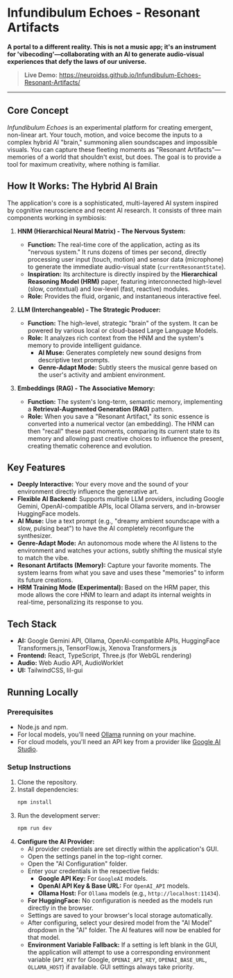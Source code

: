 # Infundibulum Echoes - Resonant Artifacts

**A portal to a different reality. This is not a music app; it's an instrument for 'vibecoding'—collaborating with an AI to generate audio-visual experiences that defy the laws of our universe.**

> **Live Demo:** https://neuroidss.github.io/Infundibulum-Echoes-Resonant-Artifacts/

---

## Core Concept

*Infundibulum Echoes* is an experimental platform for creating emergent, non-linear art. Your touch, motion, and voice become the inputs to a complex hybrid AI "brain," summoning alien soundscapes and impossible visuals. You can capture these fleeting moments as "Resonant Artifacts"—memories of a world that shouldn't exist, but does. The goal is to provide a tool for maximum creativity, where nothing is familiar.

## How It Works: The Hybrid AI Brain

The application's core is a sophisticated, multi-layered AI system inspired by cognitive neuroscience and recent AI research. It consists of three main components working in symbiosis:

1.  **HNM (Hierarchical Neural Matrix) - The Nervous System:**
    *   **Function:** The real-time core of the application, acting as its "nervous system." It runs dozens of times per second, directly processing user input (touch, motion) and sensor data (microphone) to generate the immediate audio-visual state (`currentResonantState`).
    *   **Inspiration:** Its architecture is directly inspired by the **Hierarchical Reasoning Model (HRM)** paper, featuring interconnected high-level (slow, contextual) and low-level (fast, reactive) modules.
    *   **Role:** Provides the fluid, organic, and instantaneous interactive feel.

2.  **LLM (Interchangeable) - The Strategic Producer:**
    *   **Function:** The high-level, strategic "brain" of the system. It can be powered by various local or cloud-based Large Language Models.
    *   **Role:** It analyzes rich context from the HNM and the system's memory to provide intelligent guidance.
        *   **AI Muse:** Generates completely new sound designs from descriptive text prompts.
        *   **Genre-Adapt Mode:** Subtly steers the musical genre based on the user's activity and ambient environment.

3.  **Embeddings (RAG) - The Associative Memory:**
    *   **Function:** The system's long-term, semantic memory, implementing a **Retrieval-Augmented Generation (RAG)** pattern.
    *   **Role:** When you save a "Resonant Artifact," its sonic essence is converted into a numerical vector (an embedding). The HNM can then "recall" these past moments, comparing its current state to its memory and allowing past creative choices to influence the present, creating thematic coherence and evolution.

## Key Features

*   **Deeply Interactive:** Your every move and the sound of your environment directly influence the generative art.
*   **Flexible AI Backend:** Supports multiple LLM providers, including Google Gemini, OpenAI-compatible APIs, local Ollama servers, and in-browser HuggingFace models.
*   **AI Muse:** Use a text prompt (e.g., "dreamy ambient soundscape with a slow, pulsing beat") to have the AI completely reconfigure the synthesizer.
*   **Genre-Adapt Mode:** An autonomous mode where the AI listens to the environment and watches your actions, subtly shifting the musical style to match the vibe.
*   **Resonant Artifacts (Memory):** Capture your favorite moments. The system learns from what you save and uses these "memories" to inform its future creations.
*   **HRM Training Mode (Experimental):** Based on the HRM paper, this mode allows the core HNM to learn and adapt its internal weights in real-time, personalizing its response to you.

## Tech Stack

*   **AI:** Google Gemini API, Ollama, OpenAI-compatible APIs, HuggingFace Transformers.js, TensorFlow.js, Xenova Transformers.js
*   **Frontend:** React, TypeScript, Three.js (for WebGL rendering)
*   **Audio:** Web Audio API, AudioWorklet
*   **UI:** TailwindCSS, lil-gui

## Running Locally

### Prerequisites

*   Node.js and npm.
*   For local models, you'll need [Ollama](https://ollama.com/) running on your machine.
*   For cloud models, you'll need an API key from a provider like [Google AI Studio](https://aistudio.google.com/app/apikey).

### Setup Instructions

1.  Clone the repository.
2.  Install dependencies:
    ```bash
    npm install
    ```
3.  Run the development server:
    ```bash
    npm run dev
    ```
4.  **Configure the AI Provider:**
    *   AI provider credentials are set directly within the application's GUI.
    *   Open the settings panel in the top-right corner.
    *   Open the "AI Configuration" folder.
    *   Enter your credentials in the respective fields:
        *   **Google API Key:** For `GoogleAI` models.
        *   **OpenAI API Key & Base URL:** For `OpenAI_API` models.
        *   **Ollama Host:** For `Ollama` models (e.g., `http://localhost:11434`).
    *   **For HuggingFace:** No configuration is needed as the models run directly in the browser.
    *   Settings are saved to your browser's local storage automatically.
    *   After configuring, select your desired model from the "AI Model" dropdown in the "AI" folder. The AI features will now be enabled for that model.
    *   **Environment Variable Fallback:** If a setting is left blank in the GUI, the application will attempt to use a corresponding environment variable (`API_KEY` for Google, `OPENAI_API_KEY`, `OPENAI_BASE_URL`, `OLLAMA_HOST`) if available. GUI settings always take priority.
